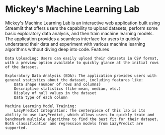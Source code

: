 # Mickey's Machine Learning Lab

Mickey's Machine Learning Lab is an interactive web application built using Streamlit that offers users the capability to upload datasets, perform some basic exploratory data analysis, and then train machine learning models. The application provides a seamless interface for users to quickly understand their data and experiment with various machine learning algorithms without diving deep into code.
Features

    Data Uploading: Users can easily upload their datasets in CSV format, with a preview option available to quickly glance at the initial rows of the dataset.

    Exploratory Data Analysis (EDA): The application provides users with general statistics about the dataset, including features like:
        Data shape (number of rows and columns)
        Descriptive statistics (like mean, median, etc.)
        Display of null values in the dataset
        Data type of each column

    Machine Learning Model Training:
        LazyPredict Integration: The centerpiece of this lab is its ability to use LazyPredict, which allows users to quickly train and benchmark multiple algorithms to find the best fit for their dataset. Both classification and regression models from LazyPredict are supported.
        
